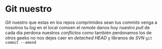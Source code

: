 # Git nuestro
*Git* nuestro que estas en los repos
comprimidos sean tus *commits*
venga a nosotros tu *log*
en el local comoen el *remote*
danos hoy nuestro *pull* de cada día
perdona nuestros *conflictos*
como también perdonamos los de otros geeks
no nos dejes caer en *detached HEAD*
y libranos de *SVN*
`git commit --amend`
